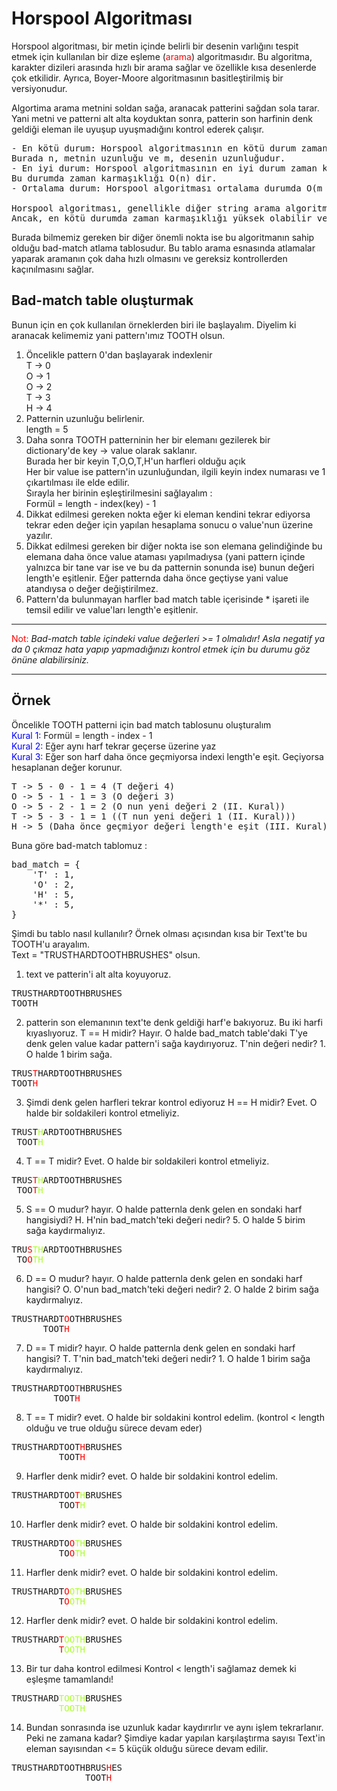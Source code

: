# Horspool Algoritması

Horspool algoritması, bir metin içinde belirli bir desenin varlığını tespit etmek için kullanılan bir dize eşleme (<span style ="color: red">arama</span>) algoritmasıdır. Bu algoritma, karakter dizileri arasında hızlı bir arama sağlar ve özellikle kısa desenlerde çok etkilidir. Ayrıca, Boyer-Moore algoritmasının basitleştirilmiş bir versiyonudur.

Algortima arama metnini soldan sağa, aranacak patterini sağdan sola tarar.
Yani metni ve patterni alt alta koyduktan sonra, patterin son harfinin denk geldiği eleman ile uyuşup uyuşmadığını kontrol ederek çalışır.
<pre>
- En kötü durum: Horspool algoritmasının en kötü durum zaman karmaşıklığı, desenin metnin son karakterinde bulunması durumunda O(mn) dir.
Burada n, metnin uzunluğu ve m, desenin uzunluğudur.
- En iyi durum: Horspool algoritmasının en iyi durum zaman karmaşıklığı, eşleşen bir karakter bulunduğunda deseni bir karakter atlayarak ilerleyebildiği durumdur. 
Bu durumda zaman karmaşıklığı O(n) dir.
- Ortalama durum: Horspool algoritması ortalama durumda O(m + n) zaman karmaşıklığına sahiptir.

Horspool algoritması, genellikle diğer string arama algoritmalarına göre daha hızlı çalışır ve boyutu büyük metinlerde daha iyi performans gösterir.
Ancak, en kötü durumda zaman karmaşıklığı yüksek olabilir ve bu nedenle bazı durumlarda diğer algoritmalar daha iyi performans gösterebilir.
</pre>
Burada bilmemiz gereken bir diğer önemli nokta ise bu algoritmanın sahip olduğu bad-match atlama tablosudur. Bu tablo arama esnasında atlamalar yaparak aramanın çok daha hızlı olmasını ve gereksiz kontrollerden kaçınılmasını sağlar.

## Bad-match table oluşturmak
Bunun için en çok kullanılan örneklerden biri ile başlayalım. Diyelim ki aranacak kelimemiz yani pattern'ımız TOOTH olsun.
1) Öncelikle pattern 0'dan başlayarak indexlenir<br>
    T -> 0<br>
    O -> 1<br>
    O -> 2<br>
    T -> 3<br>
    H -> 4<br>
2) Patternin uzunluğu belirlenir.<br>
length = 5<br>
3) Daha sonra TOOTH patterninin her bir elemanı gezilerek bir dictionary'de key -> value olarak saklanır.<br>
Burada her bir keyin T,O,O,T,H'un harfleri olduğu açık<br>
Her bir value ise pattern'in uzunluğundan, ilgili keyin index numarası ve 1 çıkartılması ile elde edilir.<br>
Sırayla her birinin eşleştirilmesini sağlayalım : <br>
Formül = length - index(key) - 1 <br>
4) Dikkat edilmesi gereken nokta eğer ki eleman kendini tekrar ediyorsa tekrar eden değer için yapılan hesaplama sonucu o value'nun üzerine yazılır.<br> 
5) Dikkat edilmesi gereken bir diğer nokta ise son elemana gelindiğinde bu elemana daha önce value ataması yapılmadıysa (yani pattern içinde yalnızca bir tane var ise ve bu da patternin sonunda ise) bunun değeri length'e eşitlenir. Eğer patternda daha önce geçtiyse yani value atandıysa o değer değiştirilmez.<br> 
6) Pattern'da bulunmayan harfler bad match table içerisinde * işareti ile temsil edilir ve value'ları length'e eşitlenir.<br>
<hr>
<span style="color: red">Not:</span> <i>Bad-match table içindeki value değerleri >= 1 olmalıdır! Asla negatif ya da 0 çıkmaz hata yapıp yapmadığınızı kontrol etmek için bu durumu göz önüne alabilirsiniz.</i>
<hr>

## Örnek
Öncelikle TOOTH patterni için bad match tablosunu oluşturalım<br>
<span style = "color: blue">Kural 1: </span>Formül = length - index - 1<br>
<span style = "color: blue">Kural 2: </span>Eğer aynı harf tekrar geçerse üzerine yaz<br>
<span style = "color: blue">Kural 3: </span>Eğer son harf daha önce geçmiyorsa indexi length'e eşit. Geçiyorsa hesaplanan değer korunur.
<pre>
T -> 5 - 0 - 1 = 4 (T değeri 4)
O -> 5 - 1 - 1 = 3 (O değeri 3)
O -> 5 - 2 - 1 = 2 (O nun yeni değeri 2 (II. Kural))
T -> 5 - 3 - 1 = 1 ((T nun yeni değeri 1 (II. Kural)))
H -> 5 (Daha önce geçmiyor değeri length'e eşit (III. Kural))
</pre>

Buna göre bad-match tablomuz : 
<pre>
bad_match = {
    'T' : 1,
    'O' : 2,
    'H' : 5,
    '*' : 5,
}
</pre>
<span style="color:red"></span>
Şimdi bu tablo nasıl kullanılır? Örnek olması açısından kısa bir Text'te bu TOOTH'u arayalım. <br>
Text = "TRUSTHARDTOOTHBRUSHES" olsun.
1) text ve patterin'i alt alta koyuyoruz.
<pre>
TRUSTHARDTOOTHBRUSHES
TOOTH
</pre>
2) patterin son elemanının text'te denk geldiği harf'e bakıyoruz. Bu iki harfi kıyaslıyoruz. T == H midir? Hayır. O halde bad_match table'daki T'ye denk gelen value kadar pattern'i sağa kaydırıyoruz. T'nin değeri nedir? 1. O halde 1 birim sağa.
<pre>
TRUS<span style="color:red">T</span>HARDTOOTHBRUSHES
TOOT<span style="color:red">H</span>
</pre>
3) Şimdi denk gelen harfleri tekrar kontrol ediyoruz H == H midir? Evet. O halde bir soldakileri kontrol etmeliyiz.
<pre>
TRUST<span style="color:greenyellow">H</span>ARDTOOTHBRUSHES
 TOOT<span style="color:greenyellow">H</span>
</pre>
4)  T == T midir? Evet. O halde bir soldakileri kontrol etmeliyiz.
<pre>
TRUS<span style="color:red">T</span><span style="color:greenyellow">H</span>ARDTOOTHBRUSHES
 TOO<span style="color:red">T</span><span style="color:greenyellow">H</span>
</pre>
5) S == O mudur? hayır. O halde patternla denk gelen en sondaki harf hangisiydi? H. H'nin bad_match'teki değeri nedir? 5. O halde 5 birim sağa kaydırmalıyız.
<pre>
TRU<span style="color:red">S</span><span style="color:greenyellow">T</span><span style="color:greenyellow">H</span>ARDTOOTHBRUSHES
 TO<span style="color:red">O</span><span style="color:greenyellow">T</span><span style="color:greenyellow">H</span>
</pre>
6) D == O mudur? hayır. O halde patternla denk gelen en sondaki harf hangisi? O. O'nun bad_match'teki değeri nedir? 2. O halde 2 birim sağa kaydırmalıyız.
<pre>
TRUSTHARDT<span style="color: red">O</span>OTHBRUSHES
      TOOT<span style="color: red">H</span>
</pre>
7) D == T midir? hayır. O halde patternla denk gelen en sondaki harf hangisi? T. T'nin bad_match'teki değeri nedir? 1. O halde 1 birim sağa kaydırmalıyız.
<pre>
TRUSTHARDTOO<span style="color: red">T</span>HBRUSHES
        TOOT<span style="color: red">H</span>
</pre>
8) T == T midir? evet. O halde bir soldakini kontrol edelim. (kontrol < length olduğu ve true olduğu sürece devam eder)
<pre>
TRUSTHARDTOOT<span style="color: red">H</span>BRUSHES
         TOOT<span style="color: red">H</span>
</pre>
9) Harfler denk midir? evet. O halde bir soldakini kontrol edelim.
<pre>
TRUSTHARDTOO<span style="color: red">T</span><span style="color: greenyellow">H</span>BRUSHES
         TOO<span style="color: red">T</span><span style="color: greenyellow">H</span>
</pre>

10) Harfler denk midir? evet. O halde bir soldakini kontrol edelim. 
<pre>
TRUSTHARDTO<span style="color: red">O</span><span style="color: greenyellow">TH</span>BRUSHES
         TO<span style="color: red">O</span><span style="color: greenyellow">TH</span>
</pre>
11) Harfler denk midir? evet. O halde bir soldakini kontrol edelim.
<pre>
TRUSTHARDT<span style="color: red">O</span><span style="color: greenyellow">OTH</span>BRUSHES
         T<span style="color: red">O</span><span style="color: greenyellow">OTH</span>
</pre>

12) Harfler denk midir? evet. O halde bir soldakini kontrol edelim.
<pre>
TRUSTHARD<span style="color: red">T</span><span style="color: greenyellow">OOTH</span>BRUSHES
         <span style="color: red">T</span><span style="color: greenyellow">OOTH</span>
</pre>

13) Bir tur daha kontrol edilmesi Kontrol < length'i sağlamaz demek ki eşleşme tamamlandı!
<pre>
TRUSTHARD<span style="color: greenyellow">TOOTH</span>BRUSHES
         <span style="color: greenyellow">TOOTH</span>
</pre>

14) Bundan sonrasında ise uzunluk kadar kaydırırlır ve aynı işlem tekrarlanır. Peki ne zamana kadar? Şimdiye kadar yapılan karşılaştırma sayısı Text'in eleman sayısından <= 5 küçük olduğu sürece devam edilir.
<pre>
TRUSTHARDTOOTHBRUS<span style="color: red">H</span>ES
              TOOT<span style="color: red">H</span>
</pre>
